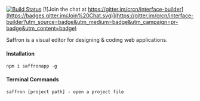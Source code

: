 [![Build Status](https://travis-ci.org/crcn/interface-builder.svg?branch=master)](https://travis-ci.org/crcn/interface-builder) [![Join the chat at https://gitter.im/crcn/interface-builder](https://badges.gitter.im/Join%20Chat.svg)](https://gitter.im/crcn/interface-builder?utm_source=badge&utm_medium=badge&utm_campaign=pr-badge&utm_content=badge)

Saffron is a visual editor for designing & coding web applications.

#### Installation

```
npm i saffronapp -g
```

#### Terminal Commands

```
saffron [project path] - open a project file
```

